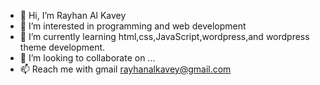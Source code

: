 - 👋 Hi, I’m Rayhan Al Kavey
- 👀 I’m interested in programming and web development 
- 🌱 I’m currently learning html,css,JavaScript,wordpress,and wordpress theme development.
- 💞️ I’m looking to collaborate on ...
- 📫 Reach me with gmail rayhanalkavey@gmail.com


